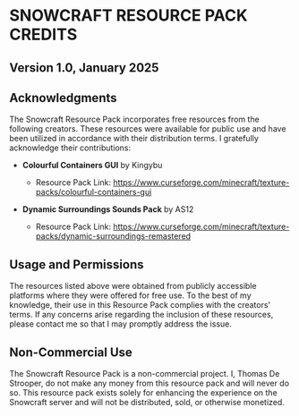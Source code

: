 # SNOWCRAFT RESOURCE PACK CREDITS

## Version 1.0, January 2025

## Acknowledgments

The Snowcraft Resource Pack incorporates free resources from the following creators. These resources were available for public use and have been utilized in accordance with their distribution terms. I gratefully acknowledge their contributions:

- **Colourful Containers GUI** by Kingybu  
  - Resource Pack Link: <https://www.curseforge.com/minecraft/texture-packs/colourful-containers-gui>  

- **Dynamic Surroundings Sounds Pack** by AS12  
  - Resource Pack Link: <https://www.curseforge.com/minecraft/texture-packs/dynamic-surroundings-remastered>  

## Usage and Permissions

The resources listed above were obtained from publicly accessible platforms where they were offered for free use. To the best of my knowledge, their use in this Resource Pack complies with the creators' terms. If any concerns arise regarding the inclusion of these resources, please contact me so that I may promptly address the issue.

## Non-Commercial Use

The Snowcraft Resource Pack is a non-commercial project. I, Thomas De Strooper, do not make any money from this resource pack and will never do so. This resource pack exists solely for enhancing the experience on the Snowcraft server and will not be distributed, sold, or otherwise monetized.

